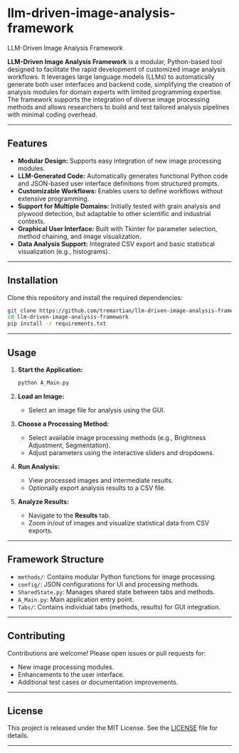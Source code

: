 # llm-driven-image-analysis-framework
LLM-Driven Image Analysis Framework


**LLM-Driven Image Analysis Framework** is a modular, Python-based tool designed to facilitate the rapid development of customized image analysis workflows. It leverages large language models (LLMs) to automatically generate both user interfaces and backend code, simplifying the creation of analysis modules for domain experts with limited programming expertise. The framework supports the integration of diverse image processing methods and allows researchers to build and test tailored analysis pipelines with minimal coding overhead.

---

## Features

* **Modular Design:** Supports easy integration of new image processing modules.
* **LLM-Generated Code:** Automatically generates functional Python code and JSON-based user interface definitions from structured prompts.
* **Customizable Workflows:** Enables users to define workflows without extensive programming.
* **Support for Multiple Domains:** Initially tested with grain analysis and plywood detection, but adaptable to other scientific and industrial contexts.
* **Graphical User Interface:** Built with Tkinter for parameter selection, method chaining, and image visualization.
* **Data Analysis Support:** Integrated CSV export and basic statistical visualization (e.g., histograms).

---

## Installation

Clone this repository and install the required dependencies:

```bash
git clone https://github.com/tremartian/llm-driven-image-analysis-framework.git
cd llm-driven-image-analysis-framework
pip install -r requirements.txt
```

---

## Usage

1. **Start the Application:**

   ```bash
   python A_Main.py
   ```

2. **Load an Image:**

   * Select an image file for analysis using the GUI.

3. **Choose a Processing Method:**

   * Select available image processing methods (e.g., Brightness Adjustment, Segmentation).
   * Adjust parameters using the interactive sliders and dropdowns.

4. **Run Analysis:**

   * View processed images and intermediate results.
   * Optionally export analysis results to a CSV file.

5. **Analyze Results:**

   * Navigate to the **Results** tab.
   * Zoom in/out of images and visualize statistical data from CSV exports.

---

## Framework Structure

* `methods/`: Contains modular Python functions for image processing.
* `config/`: JSON configurations for UI and processing methods.
* `SharedState.py`: Manages shared state between tabs and methods.
* `A_Main.py`: Main application entry point.
* `Tabs/`: Contains individual tabs (methods, results) for GUI integration.

---

## Contributing

Contributions are welcome! Please open issues or pull requests for:

* New image processing modules.
* Enhancements to the user interface.
* Additional test cases or documentation improvements.

---

## License

This project is released under the MIT License. See the [LICENSE](LICENSE) file for details.

---


